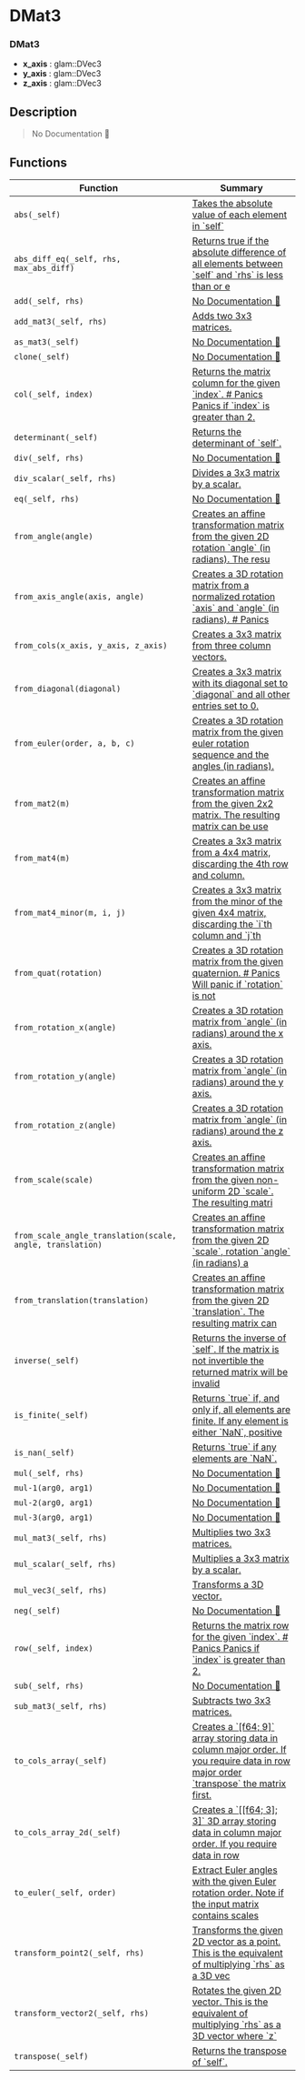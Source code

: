 # DMat3

### DMat3

- **x\_axis** : glam::DVec3
- **y\_axis** : glam::DVec3
- **z\_axis** : glam::DVec3

## Description

> No Documentation 🚧

## Functions

| Function | Summary |
| --- | --- |
| `abs(_self)` | [ Takes the absolute value of each element in \`self\`](./dmat3/abs.md) |
| `abs_diff_eq(_self, rhs, max_abs_diff)` | [ Returns true if the absolute difference of all elements between \`self\` and \`rhs\`  is less than or e](./dmat3/abs_diff_eq.md) |
| `add(_self, rhs)` | [No Documentation 🚧](./dmat3/add.md) |
| `add_mat3(_self, rhs)` | [ Adds two 3x3 matrices\.](./dmat3/add_mat3.md) |
| `as_mat3(_self)` | [No Documentation 🚧](./dmat3/as_mat3.md) |
| `clone(_self)` | [No Documentation 🚧](./dmat3/clone.md) |
| `col(_self, index)` | [ Returns the matrix column for the given \`index\`\.  \# Panics  Panics if \`index\` is greater than 2\.](./dmat3/col.md) |
| `determinant(_self)` | [ Returns the determinant of \`self\`\.](./dmat3/determinant.md) |
| `div(_self, rhs)` | [No Documentation 🚧](./dmat3/div.md) |
| `div_scalar(_self, rhs)` | [ Divides a 3x3 matrix by a scalar\.](./dmat3/div_scalar.md) |
| `eq(_self, rhs)` | [No Documentation 🚧](./dmat3/eq.md) |
| `from_angle(angle)` | [ Creates an affine transformation matrix from the given 2D rotation \`angle\` \(in  radians\)\.  The resu](./dmat3/from_angle.md) |
| `from_axis_angle(axis, angle)` | [ Creates a 3D rotation matrix from a normalized rotation \`axis\` and \`angle\` \(in  radians\)\.  \# Panics](./dmat3/from_axis_angle.md) |
| `from_cols(x_axis, y_axis, z_axis)` | [ Creates a 3x3 matrix from three column vectors\.](./dmat3/from_cols.md) |
| `from_diagonal(diagonal)` | [ Creates a 3x3 matrix with its diagonal set to \`diagonal\` and all other entries set to 0\.](./dmat3/from_diagonal.md) |
| `from_euler(order, a, b, c)` | [ Creates a 3D rotation matrix from the given euler rotation sequence and the angles \(in  radians\)\.](./dmat3/from_euler.md) |
| `from_mat2(m)` | [ Creates an affine transformation matrix from the given 2x2 matrix\.  The resulting matrix can be use](./dmat3/from_mat2.md) |
| `from_mat4(m)` | [ Creates a 3x3 matrix from a 4x4 matrix, discarding the 4th row and column\.](./dmat3/from_mat4.md) |
| `from_mat4_minor(m, i, j)` | [ Creates a 3x3 matrix from the minor of the given 4x4 matrix, discarding the \`i\`th column  and \`j\`th](./dmat3/from_mat4_minor.md) |
| `from_quat(rotation)` | [ Creates a 3D rotation matrix from the given quaternion\.  \# Panics  Will panic if \`rotation\` is not ](./dmat3/from_quat.md) |
| `from_rotation_x(angle)` | [ Creates a 3D rotation matrix from \`angle\` \(in radians\) around the x axis\.](./dmat3/from_rotation_x.md) |
| `from_rotation_y(angle)` | [ Creates a 3D rotation matrix from \`angle\` \(in radians\) around the y axis\.](./dmat3/from_rotation_y.md) |
| `from_rotation_z(angle)` | [ Creates a 3D rotation matrix from \`angle\` \(in radians\) around the z axis\.](./dmat3/from_rotation_z.md) |
| `from_scale(scale)` | [ Creates an affine transformation matrix from the given non\-uniform 2D \`scale\`\.  The resulting matri](./dmat3/from_scale.md) |
| `from_scale_angle_translation(scale, angle, translation)` | [ Creates an affine transformation matrix from the given 2D \`scale\`, rotation \`angle\` \(in  radians\) a](./dmat3/from_scale_angle_translation.md) |
| `from_translation(translation)` | [ Creates an affine transformation matrix from the given 2D \`translation\`\.  The resulting matrix can ](./dmat3/from_translation.md) |
| `inverse(_self)` | [ Returns the inverse of \`self\`\.  If the matrix is not invertible the returned matrix will be invalid](./dmat3/inverse.md) |
| `is_finite(_self)` | [ Returns \`true\` if, and only if, all elements are finite\.  If any element is either \`NaN\`, positive ](./dmat3/is_finite.md) |
| `is_nan(_self)` | [ Returns \`true\` if any elements are \`NaN\`\.](./dmat3/is_nan.md) |
| `mul(_self, rhs)` | [No Documentation 🚧](./dmat3/mul.md) |
| `mul-1(arg0, arg1)` | [No Documentation 🚧](./dmat3/mul-1.md) |
| `mul-2(arg0, arg1)` | [No Documentation 🚧](./dmat3/mul-2.md) |
| `mul-3(arg0, arg1)` | [No Documentation 🚧](./dmat3/mul-3.md) |
| `mul_mat3(_self, rhs)` | [ Multiplies two 3x3 matrices\.](./dmat3/mul_mat3.md) |
| `mul_scalar(_self, rhs)` | [ Multiplies a 3x3 matrix by a scalar\.](./dmat3/mul_scalar.md) |
| `mul_vec3(_self, rhs)` | [ Transforms a 3D vector\.](./dmat3/mul_vec3.md) |
| `neg(_self)` | [No Documentation 🚧](./dmat3/neg.md) |
| `row(_self, index)` | [ Returns the matrix row for the given \`index\`\.  \# Panics  Panics if \`index\` is greater than 2\.](./dmat3/row.md) |
| `sub(_self, rhs)` | [No Documentation 🚧](./dmat3/sub.md) |
| `sub_mat3(_self, rhs)` | [ Subtracts two 3x3 matrices\.](./dmat3/sub_mat3.md) |
| `to_cols_array(_self)` | [ Creates a \`\[f64; 9\]\` array storing data in column major order\.  If you require data in row major order \`transpose\` the matrix first\.](./dmat3/to_cols_array.md) |
| `to_cols_array_2d(_self)` | [ Creates a \`\[\[f64; 3\]; 3\]\` 3D array storing data in column major order\.  If you require data in row ](./dmat3/to_cols_array_2d.md) |
| `to_euler(_self, order)` | [ Extract Euler angles with the given Euler rotation order\.  Note if the input matrix contains scales](./dmat3/to_euler.md) |
| `transform_point2(_self, rhs)` | [ Transforms the given 2D vector as a point\.  This is the equivalent of multiplying \`rhs\` as a 3D vec](./dmat3/transform_point2.md) |
| `transform_vector2(_self, rhs)` | [ Rotates the given 2D vector\.  This is the equivalent of multiplying \`rhs\` as a 3D vector where \`z\` ](./dmat3/transform_vector2.md) |
| `transpose(_self)` | [ Returns the transpose of \`self\`\.](./dmat3/transpose.md) |